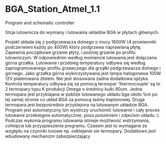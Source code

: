 # BGA_Station_Atmel_1.1
Program and schematic controller


Stcja lutownicza do wymiany i lutowania układów BGA w płytach głównych. 

Projekt składa się z podgrzewacza dolnego o mocy 1600W (4 promienniki podczerwieni każdy po 400W) który podgrzewa naprawianą płytę. Zapewnia początkowe grzanie płyty, i poźniej grzanie po profilu lutowniczym. W odpowiednim według  momencie lutowania jest dołączana górna grzałka. Lutowanie i przebieg temperatury odbywa się według zaprogramowanego profilu grzewczego dla grząłki podgrzewacza dolnego i górnego. Jako grzałka górna wykorzystywana jest lampa halogonewa 100W 12V platerowana złotem. Nie jest stosowana żadna dodatkowa optyka. Kontrola temperatury odbywa się za pomocą termopar 'thermocouple' są to 2 termopary typu K produkcji Omega o średnicy kulki 80um. Jedna termopara jest przyklajana w pobliże lutowanego układu bga około 1cm po tej samej stronie co układ BGA za pomocą taśmy kaptonowej. Druga termopara jest bezpośrednio przyklejona na lutowanym układzie BGA. Program jest automatyczny tzn wystrczy uruchomić lutowanie i cały proces lutowanie przebiegnie automatycznie, poza poózeniem i zdjeciem układu :).  Podczas wykonia programu lutowania istnieje możliwość wstrzymania, cofnięcia lub przyspieszenia programu. Czasem jest to wymagane ze względu na czynniki losowe np. odklejenie sie termopary. Dodatkowo jest wbudowany mechanizm zabezpieczający 
